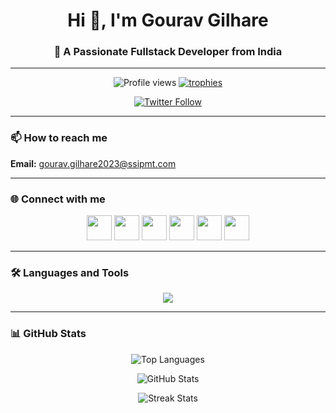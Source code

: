 <h1 align="center">Hi 👋, I'm Gourav Gilhare</h1>
<h3 align="center">🚀 A Passionate Fullstack Developer from India</h3>

---

<p align="center">
  <img src="https://komarev.com/ghpvc/?username=gouravgilhare&label=Profile%20Views&color=0e75b6&style=for-the-badge" alt="Profile views" />
  <a href="https://github.com/ryo-ma/github-profile-trophy">
    <img src="https://github-profile-trophy.vercel.app/?username=gouravgilhare&theme=tokyonight&no-frame=true&margin-w=15" alt="trophies"/>
  </a>
</p>

<p align="center">
  <a href="https://twitter.com/gilharegourav" target="blank">
    <img src="https://img.shields.io/twitter/follow/gilharegourav?logo=twitter&style=for-the-badge" alt="Twitter Follow"/>
  </a>
</p>

---

### 📫 How to reach me  
**Email:** gourav.gilhare2023@ssipmt.com  

---

<h3 align="left">🌐 Connect with me</h3>
<p align="center">
  <a href="https://twitter.com/gilharegourav" target="blank"><img src="https://skillicons.dev/icons?i=twitter" height="40" /></a>
  <a href="https://linkedin.com/in/gourav-gilhare-b876302b5" target="blank"><img src="https://skillicons.dev/icons?i=linkedin" height="40" /></a>
  <a href="https://instagram.com/gouravgilhare" target="blank"><img src="https://skillicons.dev/icons?i=instagram" height="40" /></a>
  <a href="https://www.hackerrank.com/gourav_gilhare21" target="blank"><img src="https://skillicons.dev/icons?i=hackerrank" height="40" /></a>
  <a href="https://www.leetcode.com/gouravgilhare" target="blank"><img src="https://skillicons.dev/icons?i=leetcode" height="40" /></a>
  <a href="https://www.geeksforgeeks.org/user/gouravgiy3xj/" target="blank"><img src="https://img.icons8.com/color/48/000000/GeeksforGeeks.png" height="40"/></a>
</p>

---

<h3 align="left">🛠️ Languages and Tools</h3>
<p align="center">
  <img src="https://skillicons.dev/icons?i=c,cpp,java,javascript,react,nodejs,express,mongodb,mysql,html,css,tailwind,bootstrap,git,linux,postman" />
</p>

---

<h3 align="left">📊 GitHub Stats</h3>

<p align="center">
  <img src="https://github-readme-stats.vercel.app/api/top-langs?username=gouravgilhare&show_icons=true&locale=en&layout=compact&theme=tokyonight" alt="Top Languages"/>
</p>

<p align="center">
  <img src="https://github-readme-stats.vercel.app/api?username=gouravgilhare&show_icons=true&theme=tokyonight" alt="GitHub Stats"/>
</p>

<p align="center">
  <img src="https://github-readme-streak-stats.herokuapp.com/?user=gouravgilhare&theme=tokyonight" alt="Streak Stats"/>
</p>
